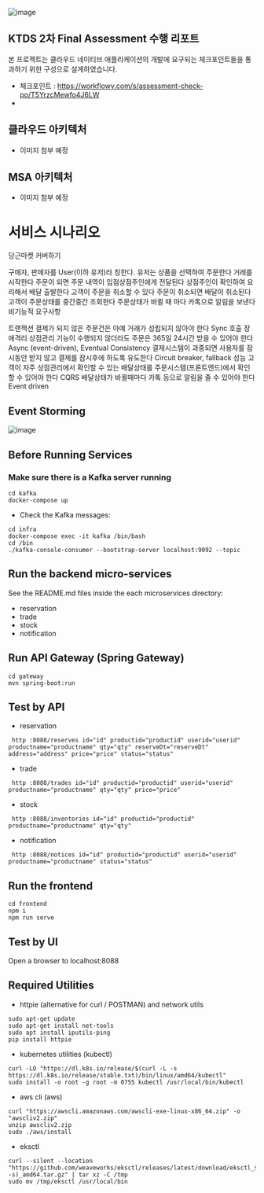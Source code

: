 ![image](https://github.com/hj0210/secondhand-transaction/assets/68845747/68f567d6-21d1-495b-b910-befc388a3a11)

## KTDS 2차 Final Assessment 수행 리포트
본 프로젝트는 클라우드 네이티브 애플리케이션의 개발에 요구되는 체크포인트들을 통과하기 위한 구성으로 설계하였습니다.
- 체크포인트 : https://workflowy.com/s/assessment-check-po/T5YrzcMewfo4J6LW
- 
## 클라우드 아키텍처
- 이미지 첨부 예정
## MSA 아키텍처
- 이미지 첨부 예정

# 서비스 시나리오
당근마켓 커버하기

구매자, 판매자를 User(이하 유저)라 칭한다.
유저는 상품을 선택하여 주문한다
거래를 시작한다
주문이 되면 주문 내역이 입점상점주인에게 전달된다
상점주인이 확인하여 요리해서 배달 출발한다
고객이 주문을 취소할 수 있다
주문이 취소되면 배달이 취소된다
고객이 주문상태를 중간중간 조회한다
주문상태가 바뀔 때 마다 카톡으로 알림을 보낸다
비기능적 요구사항

트랜잭션
결제가 되지 않은 주문건은 아예 거래가 성립되지 않아야 한다 Sync 호출
장애격리
상점관리 기능이 수행되지 않더라도 주문은 365일 24시간 받을 수 있어야 한다 Async (event-driven), Eventual Consistency
결제시스템이 과중되면 사용자를 잠시동안 받지 않고 결제를 잠시후에 하도록 유도한다 Circuit breaker, fallback
성능
고객이 자주 상점관리에서 확인할 수 있는 배달상태를 주문시스템(프론트엔드)에서 확인할 수 있어야 한다 CQRS
배달상태가 바뀔때마다 카톡 등으로 알림을 줄 수 있어야 한다 Event driven


## Event Storming
![image](https://github.com/hj0210/secondhand-transaction/assets/68845747/78eeddc7-b91a-466b-bdd3-2f65beba28bc)

## Before Running Services
### Make sure there is a Kafka server running
```
cd kafka
docker-compose up
```
- Check the Kafka messages:
```
cd infra
docker-compose exec -it kafka /bin/bash
cd /bin
./kafka-console-consumer --bootstrap-server localhost:9092 --topic
```

## Run the backend micro-services
See the README.md files inside the each microservices directory:

- reservation
- trade
- stock
- notification


## Run API Gateway (Spring Gateway)
```
cd gateway
mvn spring-boot:run
```

## Test by API
- reservation
```
 http :8088/reserves id="id" productid="productid" userid="userid" productname="productname" qty="qty" reserveDt="reserveDt" address="address" price="price" status="status" 
```
- trade
```
 http :8088/trades id="id" productid="productid" userid="userid" productname="productname" qty="qty" price="price" 
```
- stock
```
 http :8088/inventories id="id" productid="productid" productname="productname" qty="qty" 
```
- notification
```
 http :8088/notices id="id" productid="productid" userid="userid" productname="productname" status="status" 
```


## Run the frontend
```
cd frontend
npm i
npm run serve
```

## Test by UI
Open a browser to localhost:8088

## Required Utilities

- httpie (alternative for curl / POSTMAN) and network utils
```
sudo apt-get update
sudo apt-get install net-tools
sudo apt install iputils-ping
pip install httpie
```

- kubernetes utilities (kubectl)
```
curl -LO "https://dl.k8s.io/release/$(curl -L -s https://dl.k8s.io/release/stable.txt)/bin/linux/amd64/kubectl"
sudo install -o root -g root -m 0755 kubectl /usr/local/bin/kubectl
```

- aws cli (aws)
```
curl "https://awscli.amazonaws.com/awscli-exe-linux-x86_64.zip" -o "awscliv2.zip"
unzip awscliv2.zip
sudo ./aws/install
```

- eksctl 
```
curl --silent --location "https://github.com/weaveworks/eksctl/releases/latest/download/eksctl_$(uname -s)_amd64.tar.gz" | tar xz -C /tmp
sudo mv /tmp/eksctl /usr/local/bin
```

